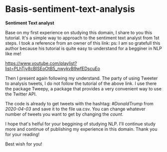# Basis-sentiment-text-analysis

**Sentiment Text analyst**

Base on my first experience on studying this domain, I share to you this tutorial. It's a simple way to approach to the sentiment text analyst from 1st steps. I took a reference from an owner of this link: 
ps: I am so gratefull this author because his tutorial is quite easy to understand for a begginer in NLP like me! 

https://www.youtube.com/playlist?list=PLhTjy8cBISEoOtB5_nwykvB9wfEDscuEo

Then I present again following my understand. The party of using Tweeter to analysis tweets, I do not follow the tutorial of the above link. I use there the package Tweepy, a package that provides a very convenient way to use the Twitter API.

The code is already to get tweets with the hashtag: *#DonaldTrump* from *2020-04-03* and save it to the file ua.csv. You can change whatever number of tweets you want to get by changing the *count*. 

I hope that's helful for your beggining of studying NLP. I'll continue study more and continue of publishing my experience in this domain. Thank you for your reading! 

Best wish for you!
